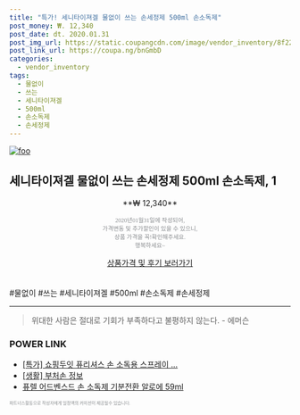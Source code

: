 ```yaml
--- 
title: "특가! 세니타이져겔 물없이 쓰는 손세정제 500ml 손소독제" 
post_money: ₩. 12,340 
post_date: dt. 2020.01.31 
post_img_url: https://static.coupangcdn.com/image/vendor_inventory/8f22/65db26ca1c207dfc7bc0c3c92e5470e1edc25302b19acc75acbea1f0fec7.jpg 
post_link_url: https://coupa.ng/bnGmbD 
categories: 
  - vendor_inventory 
tags: 
  - 물없이 
  - 쓰는 
  - 세니타이져겔 
  - 500ml 
  - 손소독제 
  - 손세정제 
--- 
```

[![foo](https://static.coupangcdn.com/image/vendor_inventory/8f22/65db26ca1c207dfc7bc0c3c92e5470e1edc25302b19acc75acbea1f0fec7.jpg)](https://coupa.ng/bnGmbD) 

## 세니타이져겔 물없이 쓰는 손세정제 500ml 손소독제, 1 
<p style="text-align: center;">**₩ 12,340**</p> 
<p style="text-align: center;"><span style="color: #898c8f; font-family: Georgia,Times,serif; font-size: 0.75em;">2020년01월31일에 작성되어, <br>가격변동 및 추가할인이 있을 수 있으니,<br> 상품 가격을 꼭!확인해주세요.<br>행복하세요~</span> 
</p>	 
<div markdown="0" style="text-align: center;"><a href="https://coupa.ng/bnGmbD" class="btn btn--success">상품가격 및 후기 보러가기</a></div> 
<br><br> 
  #물없이 #쓰는 #세니타이져겔 #500ml #손소독제 #손세정제 
<hr> 

> 위대한 사람은 절대로 기회가 부족하다고 불평하지 않는다. - 에머슨 


### POWER LINK

* <a href="https://blog.naver.com/santokki14/221789120928" target="_blank">[특가] 쇼핑두잇 퓨리셔스 손 소독용 스프레이 ...</a>
* <a href="https://blog.naver.com/sakai111/221759234237" target="_blank"> [생활] 부처손 정보 </a>
* <a href="https://blog.naver.com/an0733/221785113330" target="_blank">퓨렐 어드벤스드 손 소독제 기분전환 알로에 59ml</a>

<span style="color: #898c8f; font-family: Georgia,Times,serif; font-size: 0.55em;">파트너스활동으로 작성자에게 일정액의 커미션이 제공될수 있습니다.</span> 
